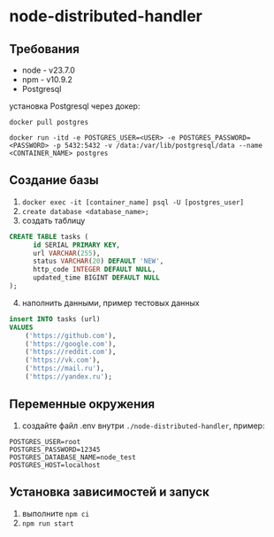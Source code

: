 # node-distributed-handler

## Требования
- node - v23.7.0
- npm - v10.9.2
- Postgresql

установка Postgresql через докер:

`docker pull postgres`

`docker run -itd -e POSTGRES_USER=<USER> -e POSTGRES_PASSWORD=<PASSWORD> -p 5432:5432 -v /data:/var/lib/postgresql/data --name <CONTAINER_NAME> postgres`




## Создание базы
1. `docker exec -it [container_name] psql -U [postgres_user]`
2. `create database <database_name>;`
3. создать таблицу
```sql
CREATE TABLE tasks (
      id SERIAL PRIMARY KEY,
      url VARCHAR(255),
      status VARCHAR(20) DEFAULT 'NEW',
      http_code INTEGER DEFAULT NULL,
      updated_time BIGINT DEFAULT NULL
);
```
4. наполнить данными, пример тестовых данных
```sql
insert INTO tasks (url)
VALUES
    ('https://github.com'),
    ('https://google.com'),
    ('https://reddit.com'),
    ('https://vk.com'),
    ('https://mail.ru'),
    ('https://yandex.ru');
```

## Переменные окружения
1. создайте файл .env внутри `./node-distributed-handler`, пример:
```dotenv
POSTGRES_USER=root
POSTGRES_PASSWORD=12345
POSTGRES_DATABASE_NAME=node_test
POSTGRES_HOST=localhost
```

## Установка зависимостей и запуск
1. выполните `npm ci`
2. `npm run start`